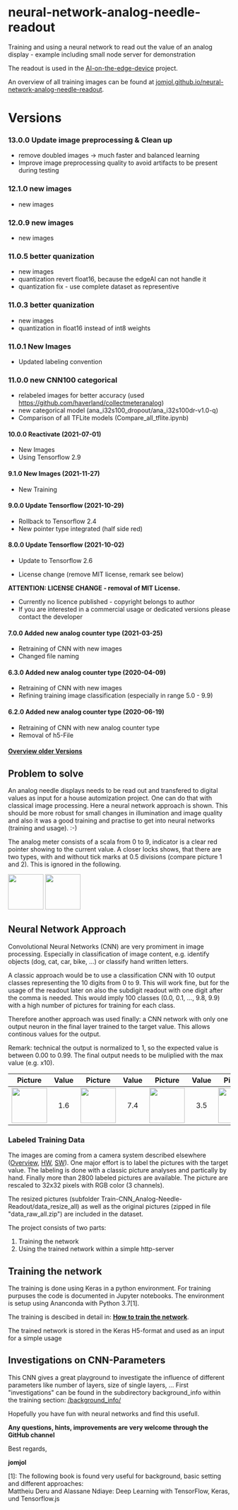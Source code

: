 # neural-network-analog-needle-readout
Training and using a neural network to read out the value of an analog display - example including small node server for demonstration

The readout is used in the [AI-on-the-edge-device](https://github.com/jomjol/AI-on-the-edge-device) project.

An overview of all training images can be found at [jomjol.github.io/neural-network-analog-needle-readout](https://jomjol.github.io/neural-network-analog-needle-readout).

# Versions

### 13.0.0 Update image preprocessing & Clean up

* remove doubled images -> much faster and balanced learning
* Improve image preprocessing quality to avoid artifacts to be present during testing

### 12.1.0 new images

* new images

### 12.0.9 new images

* new images


### 11.0.5 better quanization
* new images
* quantization revert float16, because the edgeAI can not handle it
* quantization fix - use complete dataset as representive


### 11.0.3 better quanization
* new images
* quantization in float16 instead of int8 weights

### 11.0.1 New Images

* Updated labeling convention

### 11.0.0 new CNN100 categorical

* relabeled images for better accuracy (used <https://github.com/haverland/collectmeteranalog>)
* new categorical model (ana_i32s100_dropout/ana_i32s100dr-v1.0-q)
* Comparison of all TFLite models (Compare_all_tflite.ipynb)


#### 10.0.0 Reactivate (2021-07-01)

* New Images
* Using Tensorflow 2.9

#### 9.1.0 New Images (2021-11-27)

* New Training

#### 9.0.0 Update Tensorflow (2021-10-29)

* Rollback to Tensorflow 2.4
* New pointer type integrated (half side red)

#### 8.0.0 Update Tensorflow (2021-10-02)

* Update to Tensorflow 2.6

* License change (remove MIT license, remark see below)

  

**ATTENTION: LICENSE CHANGE - removal of MIT License.** 

- Currently no licence published - copyright belongs to author
- If you are interested in a commercial usage or dedicated versions please contact the developer



#### 7.0.0 Added new analog counter type (2021-03-25)

* Retraining of CNN with new images
* Changed file naming

#### 6.3.0 Added new analog counter type (2020-04-09)

* Retraining of CNN with new images
* Refining training image classification (especially in range 5.0 - 9.9)

#### 6.2.0 Added new analog counter type (2020-06-19)
* Retraining of CNN with new analog counter type
* Removal of h5-File

#### [Overview older Versions](Versions.md)

## Problem to solve

An analog needle displays needs to be read out and transfered to digital values as  input for a house automization project. One can do that with classical image processing. Here a neural network approach is shown. This should be more robust for small changes in illumination and image quality and also it was a good training and practise to get into neural networks (training and usage). :-)

The analog meter consists of a scala from 0 to 9, indicator is a clear red pointer showing to the current value. A closer locks shows, that there are two types, with and without tick marks at 0.5 divisions (compare picture 1 and 2). This is ignored in the following.  

<img src="./images/pointer1.jpg" width="80">  <img src="./images/pointer7.jpg" width="80"> 

## Neural Network Approach

Convolutional Neural Networks (CNN) are very promiment in image processing. Especially in classification of image content, e.g. identify objects (dog, cat, car, bike, ...) or classify hand written letters.

A classic approach would be to use a classification CNN with 10 output classes representing the 10 digits from 0 to 9. This will work fine, but for the usage of the readout later on also the subdigit readout with one digit after the comma is needed. This would imply 100 classes (0.0, 0.1, ..., 9.8, 9.9) with a high number of pictures for training for each class.

Therefore another approach was used finally: a CNN network with only one output neuron in the final layer trained to the target value. This allows continous values for the output.

Remark: technical the output is normalized to 1, so the expected value is between 0.00 to 0.99. The final output needs to be muliplied with the max value (e.g. x10).

| Picture        | Value           | Picture        | Value           | Picture        | Value           | Picture        | Value           |
| ------------- |:-------------:| ------------- |:-------------:|------------- |:-------------:| ------------- |:-------------:|
| <img src="./images/pointer1.jpg" width="80"> | 1.6 | <img src="./images/pointer7.jpg" width="80"> | 7.4 |<img src="./images/pointer3.jpg" width="80"> | 3.5 | <img src="./images/pointer9.jpg" width="80"> | 9.2 |


### Labeled Training Data

The images are coming from a camera system described elsewhere ([Overview](https://github.com/jomjol/water-meter-measurement-system), [HW](https://www.thingiverse.com/thing:3238162), [SW](https://github.com/jomjol/water-meter-picture-provider)). One major effort is to label the pictures with the target value. The labeling is done with a classic picture analyses and partically by hand. Finally more than 2800 labeled pictures are available. The picture are rescaled to 32x32 pixels with RGB color (3 channels).

The resized pictures (subfolder Train-CNN_Analog-Needle-Readout/data_resize_all) as well as the original pictures (zipped in file "data_raw_all.zip") are included in the dataset.

The project consists of two parts:
1. Training the network
2. Using the trained network within a simple http-server

## Training the network

The training is done using Keras in a python environment. For training purpuses the code is documented in Jupyter notebooks. The environment is setup using Ananconda with Python 3.7[1]. 

The training is descibed in detail in: **[How to train the network](Train_Network.md)**.

The trained network is stored in the Keras H5-format and used as an input for a simple usage


## Investigations on CNN-Parameters
This CNN gives a great playground to investigate the influence of different parameters like number of layers, size of single layers, ...
First "investigations" can be found in the subdirectory background_info within the training section: [/background_info/](/background_info/)


Hopefully you have fun with neural networks and find this usefull. 

**Any questions, hints, improvements are very welcome through the GitHub channel**

Best regards,

**jomjol**


[1]: The following book is found very useful for background, basic setting and different approaches:  
Mattheiu Deru and Alassane Ndiaye: Deep Learning with TensorFlow, Keras, und Tensorflow.js
